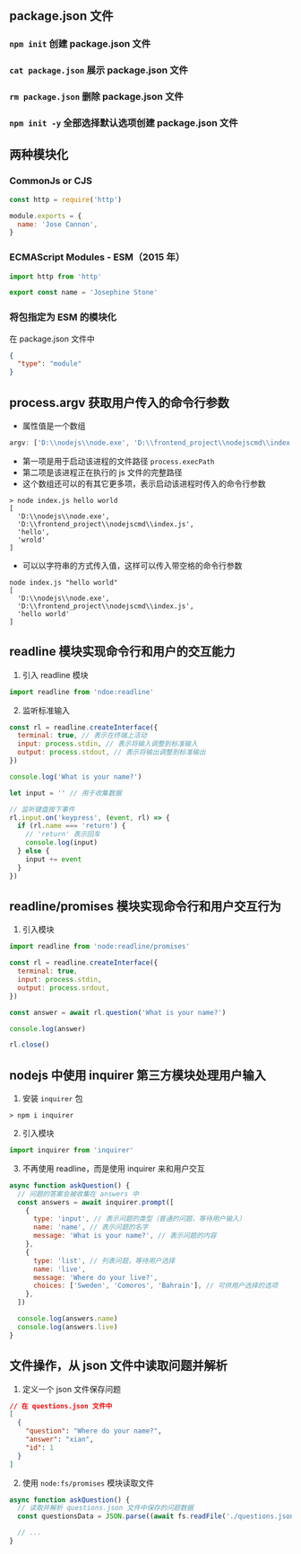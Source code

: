 ## package.json 文件

### `npm init` 创建 package.json 文件

### `cat package.json` 展示 package.json 文件

### `rm package.json` 删除 package.json 文件

### `npm init -y` 全部选择默认选项创建 package.json 文件

## 两种模块化

### CommonJs or CJS

```js
const http = require('http')

module.exports = {
  name: 'Jose Cannon',
}
```

### ECMAScript Modules - ESM（2015 年）

```js
import http from 'http'

export const name = 'Josephine Stone'
```

### 将包指定为 ESM 的模块化

在 package.json 文件中

```json
{
  "type": "module"
}
```

## process.argv 获取用户传入的命令行参数

- 属性值是一个数组

```js
argv: ['D:\\nodejs\\node.exe', 'D:\\frontend_project\\nodejscmd\\index.js']
```

- 第一项是用于启动该进程的文件路径 `process.execPath`
- 第二项是该进程正在执行的 js 文件的完整路径
- 这个数组还可以的有其它更多项，表示启动该进程时传入的命令行参数

```
> node index.js hello world
[
  'D:\\nodejs\\node.exe',
  'D:\\frontend_project\\nodejscmd\\index.js',
  'hello',
  'wrold'
]
```

- 可以以字符串的方式传入值，这样可以传入带空格的命令行参数

```
node index.js "hello world"
[
  'D:\\nodejs\\node.exe',
  'D:\\frontend_project\\nodejscmd\\index.js',
  'hello world'
]
```

## readline 模块实现命令行和用户的交互能力

1. 引入 readline 模块

```js
import readline from 'ndoe:readline'
```

2. 监听标准输入

```js
const rl = readline.createInterface({
  terminal: true, // 表示在终端上活动
  input: process.stdin, // 表示将输入调整到标准输入
  output: process.stdout, // 表示将输出调整到标准输出
})

console.log('What is your name?')

let input = '' // 用于收集数据

// 监听键盘按下事件
rl.input.on('keypress', (event, rl) => {
  if (rl.name === 'return') {
    // 'return' 表示回车
    console.log(input)
  } else {
    input += event
  }
})
```

## readline/promises 模块实现命令行和用户交互行为

1. 引入模块

```js
import readline from 'node:readline/promises'

const rl = readline.createInterface({
  terminal: true,
  input: process.stdin,
  output: process.srdout,
})

const answer = await rl.question('What is your name?')

console.log(answer)

rl.close()
```

## nodejs 中使用 inquirer 第三方模块处理用户输入

1. 安装 `inquirer` 包

```
> npm i inquirer
```

2. 引入模块

```js
import inquirer from 'inquirer'
```

3. 不再使用 readline，而是使用 inquirer 来和用户交互

```js
async function askQuestion() {
  // 问题的答案会被收集在 answers 中
  const answers = await inquirer.prompt([
    {
      type: 'input', // 表示问题的类型（普通的问题，等待用户输入）
      name: 'name', // 表示问题的名字
      message: 'What is your name?', // 表示问题的内容
    },
    {
      type: 'list', // 列表问题，等待用户选择
      name: 'live',
      message: 'Where do your live?',
      choices: ['Sweden', 'Comoros', 'Bahrain'], // 可供用户选择的选项
    },
  ])

  console.log(answers.name)
  console.log(answers.live)
}
```

## 文件操作，从 json 文件中读取问题并解析

1. 定义一个 json 文件保存问题

```json
// 在 questions.json 文件中
[
  {
    "question": "Where do your name?",
    "answer": "xian",
    "id": 1
  }
]
```

2. 使用 `node:fs/promises` 模块读取文件

```js
async function askQuestion() {
  // 读取并解析 questions.json 文件中保存的问题数据
  const questionsData = JSON.parse((await fs.readFile('./questions.json')).toString())

  // ...
}
```

## 